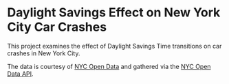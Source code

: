 # Daylight Savings Effect on New York City Car Crashes
This project examines the effect of Daylight Savings Time transitions on car crashes in New York City.

The data is courtesy of [NYC Open Data](https://opendata.cityofnewyork.us/) and gathered via the [NYC Open Data API](https://dev.socrata.com/foundry/data.cityofnewyork.us/h9gi-nx95).
